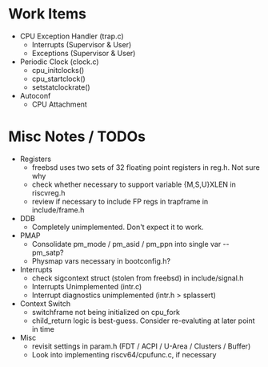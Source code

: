 # Work Items
* CPU Exception Handler (trap.c)
    * Interrupts (Supervisor & User)
    * Exceptions (Supervisor & User)
* Periodic Clock (clock.c)
    * cpu\_initclocks()
    * cpu\_startclock()
    * setstatclockrate()
* Autoconf
    * CPU Attachment 

# Misc Notes / TODOs
* Registers
    * freebsd uses two sets of 32 floating point registers in reg.h. Not sure why
    * check whether necessary to support variable {M,S,U}XLEN in riscvreg.h
    * review if necessary to include FP regs in trapframe in include/frame.h
* DDB
    * Completely unimplemented. Don't expect it to work.
* PMAP
    * Consolidate pm\_mode / pm\_asid / pm\_ppn into single var -- pm\_satp?
    * Physmap vars necessary in bootconfig.h?
* Interrupts
    * check sigcontext struct (stolen from freebsd) in include/signal.h
    * Interrupts Unimplemented (intr.c)
    * Interrupt diagnostics unimplemented (intr.h > splassert)
* Context Switch
    * switchframe not being initialized on cpu\_fork
    * child\_return logic is best-guess. Consider re-evaluting at later point in time
* Misc
    * revisit settings in param.h (FDT / ACPI / U-Area / Clusters / Buffer)
    * Look into implementing riscv64/cpufunc.c, if necessary
